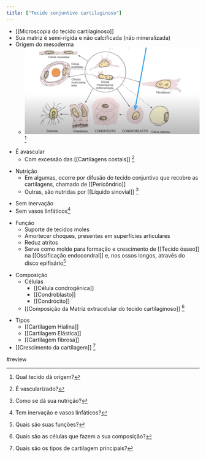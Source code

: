 ```yaml
---
title: ["Tecido conjuntivo cartilaginoso"]
---
```

+ [[Microscopia do tecido cartilaginoso]]
+ Sua matriz é semi-rígida e não calcificada (não mineralizada)
+ Origem do mesoderma
	+ ![Pasted image 20210415114251.png](Pasted%20image%2020210415114251.png) [^868589]

[^868589]: Qual tecido dá origem?

+ É avascular
	+ Com excessão das [[Cartilagens costais]] [^626442]

[^626442]: É vascularizado?

+ Nutrição
	+ Em algumas, ocorre por difusão do tecido conjuntivo que recobre as cartilagens, chamado de [[Pericôndrio]]
	+ Outras, são nutridas por [[Líquido sinovial]] [^931729]

[^931729]: Como se dá sua nutrição?

+ Sem inervação
+ Sem vasos linfáticos[^938738]

[^938738]: Tem inervação e vasos linfáticos?

+ Função
	+ Suporte de tecidos moles
	+ Amortecer choques, presentes em superfícies articulares
	+ Reduz atritos
	+ Serve como molde para formação e crescimento de [[Tecido ósseo]] na [[Ossificação endocondral]] e, nos ossos longos, através do disco epifisário[^639732]

[^639732]: Quais são suas funções?

+ Composição
	+ Células
		+ [[Célula condrogênica]]
		+ [[Condroblasto]]
		+ [[Condrócito]]
	+ [[Composição da Matriz extracelular do tecido cartilaginoso]] [^548281]

[^548281]: Quais são as células que fazem a sua composição?

+ Tipos
	+ [[Cartilagem Hialina]]
	+ [[Cartilagem Elástica]]
	+ [[Cartilagem fibrosa]]
+ [[Crescimento da cartilagem]] [^816649]

[^816649]: Quais são os tipos de cartilagem principais?

#review
